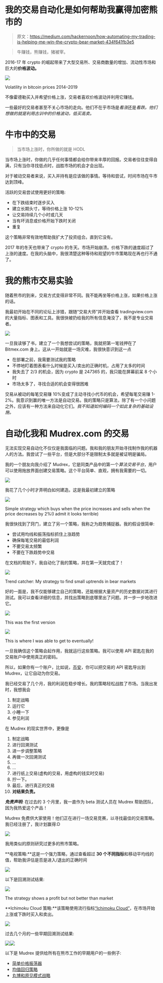 # 我的交易自动化是如何帮助我赢得加密熊市的

> 原文：<https://medium.com/hackernoon/how-automating-my-trading-is-helping-me-win-the-crypto-bear-market-434f641fb3e5>

> 牛赚钱，熊赚钱，猪被宰。

2016-17 年 crypto 的崛起带来了大型交易所、交易商数量的增加、流动性市场和巨大的**价格波动。**

![](img/bedcedea5272d80c022f050643a806d6.png)

Volatility in bitcoin prices 2014–2019

不像霍德勒买入并希望价格上涨，交易者喜欢价格波动并利用它赚钱。

一些最好的交易者甚至不关心市场的走向。他们不在乎市场是*看涨*还是*看跌。他们想做的就是利用古训中的价格波动，低买高卖。*

# 牛市中的交易

> 当市场上涨时，你所做的就是 HODL

当市场上涨时，你做的几乎任何事情都会给你带来丰厚的回报。交易者往往变得自满，只有当你寻找低点时，战胜市场的机会才会出现。

对于被动交易者来说，买入并持有是应该做的事情。等待和尝试，时间市场在牛市达到顶峰。

活跃的交易尝试使用更好的策略:

*   在下跌结束时逐步买入
*   建立长期头寸，等待价格上涨 10-12%
*   让交易持续几个小时或几天
*   当有坏消息或价格开始下跌时关闭
*   重复

这个策略非常有效地帮助我扩大了投资组合。直到它没有。

2017 年的冬天也带来了 crypto 的冬天。市场开始崩溃。价格下跌的速度超过了上涨的速度。在我的头脑中，我很清楚这种等待和观望的牛市策略现在再也行不通了。

# 我的熊市交易实验

随着熊市的到来，交易方式变得非常不同。我不能再坐等价格上涨，如果价格上涨的话。

我最初开始在不同的论坛上涉猎，跟随“交易大师”并开始查看 tradingview.com 的大量指标、图表和工具。我很快被扔给我的所有信息淹没了，我不是专业交易者。

![](img/b62b342aedbe70b0a29258874e37060b.png)

一旦我读够了书，建立了一个我想尝试的策略，我就把第一笔钱押在了 Bitmex.com 身上。这从一开始就是一场灾难，我很快意识到这一点

*   在部署之前，我需要测试我的策略
*   不停地盯着图表看什么时候是买入/卖出的正确时机，占用了太多的时间
*   我失去了 2/3 的机会，因为 crypto 是 24*7*365 的，我只能在屏幕前呆 8 个小时
*   市场太多了，寻找合适的机会变得很困难

交易从被动的每笔交易赚 10%变成了主动寻找小代币的机会，希望每笔交易赚 1-2%。我意识到赢的唯一方法是自动交易。我的策略只是算法，除了有一个小问题之外，应该有一种方法来自动化它们。*我不知道如何编码一个如此复杂的基础设施。*

# 自动化我和 Mudrex.com 的交易

无法实现交易自动化不仅仅是我面临的问题。我和我的朋友开始寻找制作我的机器人的方法。我尝试了一些平台，但是大部分不是限制太多就是被证明是骗局。

我的一个朋友向我介绍了 Mudrex，它是同类产品中的第一个*算法交易平台*，用户可以使用拖放界面创建交易策略。这个平台简单、直观，拥有我需要的一切。

![](img/6051ed254630cedbe357344a7d77f80c.png)

我花了几个小时才弄明白如何建造。这是我最初建立的策略

![](img/8f505abaa98d4f5e42a1728bfb2864ca.png)

Simple strategy which buys when the price increases and sells when the price decreases by 2%(I admit it looks terrible)

我很快找到了窍门，建立了另一个策略，我称之为趋势捕捉器。我的假设很简单:

*   尝试用均线和振荡指标抓住上涨趋势
*   确保每笔交易的最低利润
*   不要交易太频繁
*   不要在下跌趋势中交易

在文档的帮助下，我自动化了我的策略，并在第一天就完成了！

![](img/0ccb7c99819d1ba0f7640284e523ac5d.png)

Trend catcher: My strategy to find small uptrends in bear markets

好的一面是，我不仅能够建立自己的策略，还能根据大量资产的历史数据对其进行测试。我可以查看详细的信息，并找出策略到底哪里出了问题。并一步一步地改进它。

![](img/65a39a8aaed5787b38de03fef68388c1.png)

This was the first version

![](img/f317c4b0829f25fce6d52d677c57a556.png)

This is where I was able to get to eventually!

一旦我确信这个策略会起作用，我就运行这些策略。我可以使用 API 密匙在我的交易账户中使用真正的密码。

所以，如果你有一个账户，比如说，[币安](http://binance.com/)，你可以把交易的 API 密匙导出到 Mudrex，让它自动为你交易。

我已经交易了几个月，我的利润在稳步增长。我的策略轻松战胜了市场。当我出发时，我想我会

1.  制定战略
2.  运行它
3.  小睡一下
4.  参见利润

在 Mudrex 的现实世界中，更像是

1.  制定战略
2.  进行回溯测试
3.  进一步调整策略
4.  再做一次回溯测试
5.  …
6.  …
7.  进行纸上交易(虚构的交易，用虚构的钱实时交易)
8.  拧一下。
9.  最后，进行真正的交易
10.  **对结果负责。**

***免责声明:*** 在过去的 3 个月里，我一直作为 beta 测试人员在 Mudrex 帮助团队，因为我热爱这个产品！

Mudrex 免费供大家使用！他们正在进行一场交易竞赛，以寻找最佳的交易策略。我已经注册了，我计划赢得:D

![](img/b7790948e7ee86ab55da80183810f0ac.png)

我用类似的原则研究过更多的熊市策略。

**电视策略:**这是一个强力策略，通过查看超过 **30 个不同指标**和移动平均线的值，帮助我评估是否是进入/退出的正确时间

![](img/64d95a9a8f6961f854c7cfdba18a72c6.png)

以下是回溯测试结果:

![](img/b8622660e7dabed2cd5e30db49a3bb6a.png)

The strategy shows a profit but not better than market

**Ichimoku Cloud 策略:**该策略使用流行指标[“Ichimoku Cloud”](https://mudrex.com/indicators/31)，在市场开始上涨或下跌时买入和卖出。

![](img/bdce5e54b73d93eaf0a9a1aff6a98721.png)

过去几个月的一些早期回溯测试结果:

![](img/655434ce1e3790289a33a18a45e1de2d.png)![](img/e583d21bdd9fdf1db2df2f6ca2fa04b8.png)

以下是 Mudrex 提供给所有在熊市工作的早期用户的一些例子:

*   [简单价格振荡器](https://support.mudrex.com/hc/en-us/articles/360015112172-Sample-Strategy-Price-Oscillator)
*   [均值回归策略](https://support.mudrex.com/hc/en-us/articles/360015113692-Sample-Strategy-Mean-Reversion)
*   [丸博和原见模式战略](https://support.mudrex.com/hc/en-us/articles/360015319291-Sample-Strategies-Pattern-Matcher)